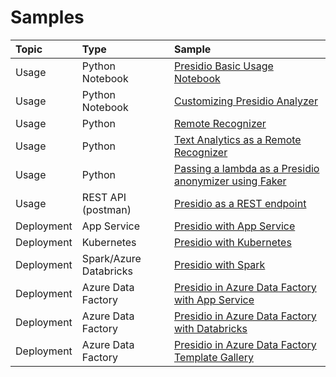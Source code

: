 # Samples

| Topic       | Type                   | Sample                                                                                                                                          |
| :---------- | :--------------------- | :---------------------------------------------------------------------------------------------------------------------------------------------- |
| Usage       | Python Notebook        | [Presidio Basic Usage Notebook](python/presidio_notebook.ipynb)                                                                                 |
| Usage       | Python Notebook        | [Customizing Presidio Analyzer](python/customizing_presidio_analyzer.ipynb)                                                                     |
| Usage       | Python                 | [Remote Recognizer](python/example_remote_recognizer.py)                                                                                        |
| Usage       | Python                 | [Text Analytics as a Remote Recognizer](python/text-analytics/index.md)                                                                         |
| Usage       | Python                 | [Passing a lambda as a Presidio anonymizer using Faker](python/example_custom_lambda_anonymizer.py)                                             |
| Usage       | REST API (postman)     | [Presidio as a REST endpoint](docker/index.md)                                                                                                  |
| Deployment  | App Service            | [Presidio with App Service](deployments/app-service/index.md)                                                                                   |
| Deployment  | Kubernetes             | [Presidio with Kubernetes](deployments/k8s/index.md)                                                                                            |
| Deployment  | Spark/Azure Databricks | [Presidio with Spark](deployments/spark/index.md)                                                                                               |
| Deployment  | Azure Data Factory     | [Presidio in Azure Data Factory with App Service](deployments/data-factory/presidio-data-factory.md#option-1-presidio-as-an-http-rest-endpoint) |
| Deployment  | Azure Data Factory     | [Presidio in Azure Data Factory with Databricks](deployments/data-factory/presidio-data-factory.md#option-2-presidio-on-azure-databricks)       |
| Deployment  | Azure Data Factory     | [Presidio in Azure Data Factory Template Gallery](deployments/data-factory/presidio-data-factory-template-gallery.md)                           |
